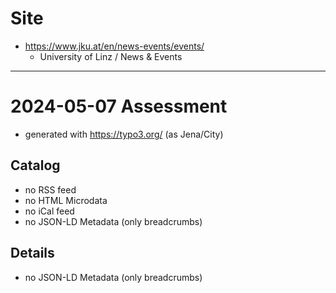 # Site

* https://www.jku.at/en/news-events/events/
    * University of Linz / News & Events

---

# 2024-05-07 Assessment

* generated with https://typo3.org/ (as Jena/City)

## Catalog

* no RSS feed
* no HTML Microdata
* no iCal feed
* no JSON-LD Metadata (only breadcrumbs)

## Details

* no JSON-LD Metadata (only breadcrumbs)
